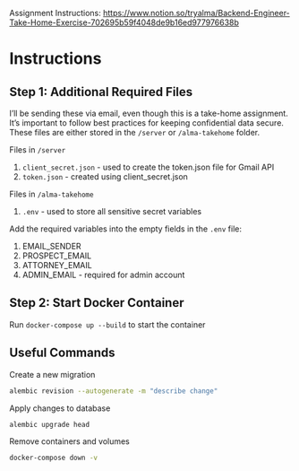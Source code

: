 Assignment Instructions:
https://www.notion.so/tryalma/Backend-Engineer-Take-Home-Exercise-702695b59f4048de9b16ed977976638b

# Instructions

## Step 1: Additional Required Files
I’ll be sending these via email, even though this is a take-home assignment. It’s important to follow best practices for keeping confidential data secure. These files are either stored in the `/server` or `/alma-takehome` folder.

Files in `/server`
1. `client_secret.json` - used to create the token.json file for Gmail API
2. `token.json` - created using client_secret.json

Files in `/alma-takehome`
1. `.env` - used to store all sensitive secret variables

Add the required variables into the empty fields in the `.env` file:
1. EMAIL_SENDER
2. PROSPECT_EMAIL
3. ATTORNEY_EMAIL
4. ADMIN_EMAIL - required for admin account

## Step 2: Start Docker Container
Run `docker-compose up --build` to start the container

## Useful Commands
Create a new migration
```bash
alembic revision --autogenerate -m "describe change"
```

Apply changes to database
```bash
alembic upgrade head
```

Remove containers and volumes
```bash
docker-compose down -v
```